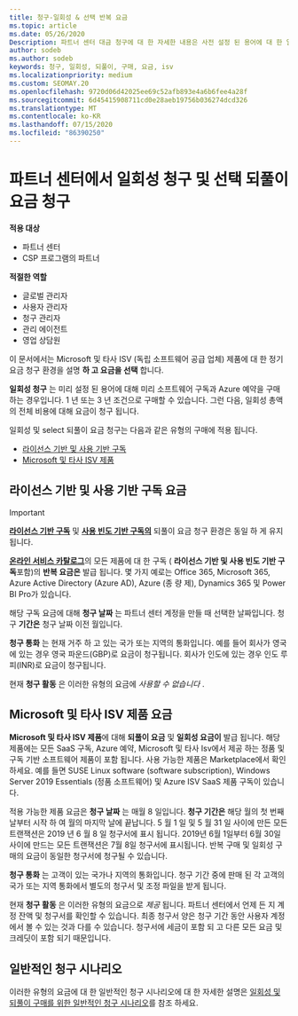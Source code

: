 ```yaml
---
title: 청구-일회성 & 선택 반복 요금
ms.topic: article
ms.date: 05/26/2020
Description: 파트너 센터 대금 청구에 대 한 자세한 내용은 사전 설정 된 용어에 대 한 일회성 청구 및 선택, 반복 요금 청구에 대해 미리 알아보세요.
author: sodeb
ms.author: sodeb
keywords: 청구, 일회성, 되풀이, 구매, 요금, isv
ms.localizationpriority: medium
ms.custom: SEOMAY.20
ms.openlocfilehash: 9720d06d42025ee69c52afb893e4a6b6fee4a28f
ms.sourcegitcommit: 6d45415908711cd0e28aeb19756b036274dcd326
ms.translationtype: MT
ms.contentlocale: ko-KR
ms.lasthandoff: 07/15/2020
ms.locfileid: "86390250"
---
```

# <a name="billing-for-one-time-and-select-recurring-charges-in-partner-center"></a>파트너 센터에서 일회성 청구 및 선택 되풀이 요금 청구

**적용 대상**
- 파트너 센터
- CSP 프로그램의 파트너

**적절한 역할**
- 글로벌 관리자
- 사용자 관리자
- 청구 관리자
- 관리 에이전트
- 영업 상담원

이 문서에서는 Microsoft 및 타사 ISV (독립 소프트웨어 공급 업체) 제품에 대 한 정기 요금 청구 환경을 설명 **하 고 요금을 선택** 합니다. 

**일회성 청구** 는 미리 설정 된 용어에 대해 미리 소프트웨어 구독과 Azure 예약을 구매 하는 경우입니다. 1 년 또는 3 년 조건으로 구매할 수 있습니다. 그런 다음, 일회성 총액의 전체 비용에 대해 요금이 청구 됩니다.

일회성 및 select 되풀이 요금 청구는 다음과 같은 유형의 구매에 적용 됩니다.

- [라이선스 기반 및 사용 기반 구독](#license-based-and-usage-based-subscription-charges)
- [Microsoft 및 타사 ISV 제품](#microsoft-and-third-party-isv-product-charges)

## <a name="license-based-and-usage-based-subscription-charges"></a>라이선스 기반 및 사용 기반 구독 요금

> [!IMPORTANT]
> [**라이선스 기반 구독**](license-based-billing.md) 및 [**사용 빈도 기반 구독의**](usage-based-billing.md) 되풀이 요금 청구 환경은 동일 하 게 유지 됩니다.

[**온라인 서비스 카탈로그**](https://partner.microsoft.com/commerce/preferredoffers/list)의 모든 제품에 대 한 구독 ( **라이선스 기반 및 사용 빈도 기반 구독**포함)의 **반복 요금은** 발급 됩니다. 몇 가지 예로는 Office 365, Microsoft 365, Azure Active Directory (Azure AD), Azure (종 량 제), Dynamics 365 및 Power BI Pro가 있습니다.

해당 구독 요금에 대해 **청구 날짜** 는 파트너 센터 계정을 만들 때 선택한 날짜입니다. 청구 **기간은** 청구 날짜 이전 월입니다.

**청구 통화** 는 현재 거주 하 고 있는 국가 또는 지역의 통화입니다. 예를 들어 회사가 영국에 있는 경우 영국 파운드(GBP)로 요금이 청구됩니다. 회사가 인도에 있는 경우 인도 루피(INR)로 요금이 청구됩니다.

현재 **청구 활동** 은 이러한 유형의 요금에 *사용할 수 없습니다* .

## <a name="microsoft-and-third-party-isv-product-charges"></a>Microsoft 및 타사 ISV 제품 요금

**Microsoft 및 타사 ISV 제품**에 대해 **되풀이 요금** 및 **일회성 요금이** 발급 됩니다. 해당 제품에는 모든 SaaS 구독, Azure 예약, Microsoft 및 타사 Isv에서 제공 하는 정품 및 구독 기반 소프트웨어 제품이 포함 됩니다. 사용 가능한 제품은 Marketplace에서 확인하세요. 예를 들면 SUSE Linux software (software subscription), Windows Server 2019 Essentials (정품 소프트웨어) 및 Azure ISV SaaS 제품 구독이 있습니다.

적용 가능한 제품 요금은 **청구 날짜** 는 매월 8 일입니다. **청구 기간은** 해당 월의 첫 번째 날부터 시작 하 여 월의 마지막 날에 끝납니다. 5 월 1 일 및 5 월 31 일 사이에 만든 모든 트랜잭션은 2019 년 6 월 8 일 청구서에 표시 됩니다. 2019년 6월 1일부터 6월 30일 사이에 만드는 모든 트랜잭션은 7월 8일 청구서에 표시됩니다. 반복 구매 및 일회성 구매의 요금이 동일한 청구서에 청구될 수 있습니다.

**청구 통화** 는 고객이 있는 국가나 지역의 통화입니다. 청구 기간 중에 판매 된 각 고객의 국가 또는 지역 통화에서 별도의 청구서 및 조정 파일을 받게 됩니다.

현재 **청구 활동** 은 이러한 유형의 요금으로 *제공* 됩니다. 파트너 센터에서 언제 든 지 계정 잔액 및 청구서를 확인할 수 있습니다. 최종 청구서 양은 청구 기간 동안 사용자 계정에서 볼 수 있는 것과 다를 수 있습니다. 청구서에 세금이 포함 되 고 다른 모든 요금 및 크레딧이 포함 되기 때문입니다.

## <a name="common-billing-scenarios"></a>일반적인 청구 시나리오

이러한 유형의 요금에 대 한 일반적인 청구 시나리오에 대 한 자세한 설명은 [일회성 및 되풀이 구매를 위한 일반적인 청구 시나리오](common-billing-scenarios-onetime-recurring.md)를 참조 하세요.
